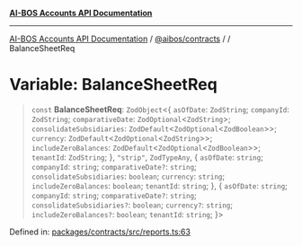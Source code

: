 [**AI-BOS Accounts API Documentation**](../../../README.md)

***

[AI-BOS Accounts API Documentation](../../../README.md) / [@aibos/contracts](../README.md) / [](../README.md) / BalanceSheetReq

# Variable: BalanceSheetReq

> `const` **BalanceSheetReq**: `ZodObject`\<\{ `asOfDate`: `ZodString`; `companyId`: `ZodString`; `comparativeDate`: `ZodOptional`\<`ZodString`\>; `consolidateSubsidiaries`: `ZodDefault`\<`ZodOptional`\<`ZodBoolean`\>\>; `currency`: `ZodDefault`\<`ZodOptional`\<`ZodString`\>\>; `includeZeroBalances`: `ZodDefault`\<`ZodOptional`\<`ZodBoolean`\>\>; `tenantId`: `ZodString`; \}, `"strip"`, `ZodTypeAny`, \{ `asOfDate`: `string`; `companyId`: `string`; `comparativeDate?`: `string`; `consolidateSubsidiaries`: `boolean`; `currency`: `string`; `includeZeroBalances`: `boolean`; `tenantId`: `string`; \}, \{ `asOfDate`: `string`; `companyId`: `string`; `comparativeDate?`: `string`; `consolidateSubsidiaries?`: `boolean`; `currency?`: `string`; `includeZeroBalances?`: `boolean`; `tenantId`: `string`; \}\>

Defined in: [packages/contracts/src/reports.ts:63](https://github.com/pohlai88/accounts/blob/48103fb36d28b2b9bfb33472b6de2f719773cde9/packages/contracts/src/reports.ts#L63)

